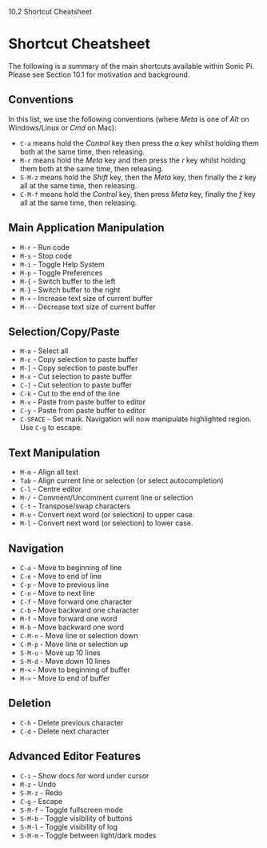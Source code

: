 10.2 Shortcut Cheatsheet

# Shortcut Cheatsheet

The following is a summary of the main shortcuts available within Sonic
Pi. Please see Section 10.1 for motivation and background.

## Conventions

In this list, we use the following conventions (where *Meta* is one of *Alt* on
Windows/Linux or *Cmd* on Mac):

* `C-a` means hold the *Control* key then press the *a* key whilst holding them both at the same time, then releasing.
* `M-r` means hold the *Meta* key and then press the *r* key whilst holding them both at the same time, then releasing.
* `S-M-z` means hold the *Shift* key, then the *Meta* key, then finally the *z* key all at the same time, then releasing.
* `C-M-f` means hold the *Control* key, then press *Meta* key, finally the *f* key all at the same time, then releasing.


## Main Application Manipulation

* `M-r` - Run code
* `M-s` - Stop code
* `M-i` - Toggle Help System
* `M-p` - Toggle Preferences
* `M-{` - Switch buffer to the left
* `M-}` - Switch buffer to the right
* `M-+` - Increase text size of current buffer
* `M--` - Decrease text size of current buffer


## Selection/Copy/Paste

* `M-a`     - Select all
* `M-c`     - Copy selection to paste buffer
* `M-]`     - Copy selection to paste buffer
* `M-x`     - Cut selection to paste buffer
* `C-]`     - Cut selection to paste buffer
* `C-k`     - Cut to the end of the line
* `M-v`     - Paste from paste buffer to editor
* `C-y`     - Paste from paste buffer to editor
* `C-SPACE` - Set mark. Navigation will now manipulate highlighted region. Use `C-g` to escape.


## Text Manipulation

* `M-m` - Align all text
* `Tab` - Align current line or selection (or select autocompletion)
* `C-l` - Centre editor
* `M-/` - Comment/Uncomment current line or selection
* `C-t` - Transpose/swap characters
* `M-u` - Convert next word (or selection) to upper case.  
* `M-l` - Convert next word (or selection) to lower case.  


## Navigation

* `C-a`   - Move to beginning of line
* `C-e`   - Move to end of line
* `C-p`   - Move to previous line
* `C-n`   - Move to next line
* `C-f`   - Move forward one character
* `C-b`   - Move backward one character
* `M-f`   - Move forward one word
* `M-b`   - Move backward one word
* `C-M-n` - Move line or selection down
* `C-M-p` - Move line or selection up
* `S-M-u` - Move up 10 lines
* `S-M-d` - Move down 10 lines
* `M-<`   - Move to beginning of buffer
* `M->`   - Move to end of buffer


## Deletion

* `C-h` - Delete previous character
* `C-d` - Delete next character


## Advanced Editor Features

* `C-i`   - Show docs for word under cursor
* `M-z`   - Undo
* `S-M-z` - Redo
* `C-g`   - Escape
* `S-M-f` - Toggle fullscreen mode
* `S-M-b` - Toggle visibility of buttons
* `S-M-l` - Toggle visibility of log
* `S-M-m` - Toggle between light/dark modes


